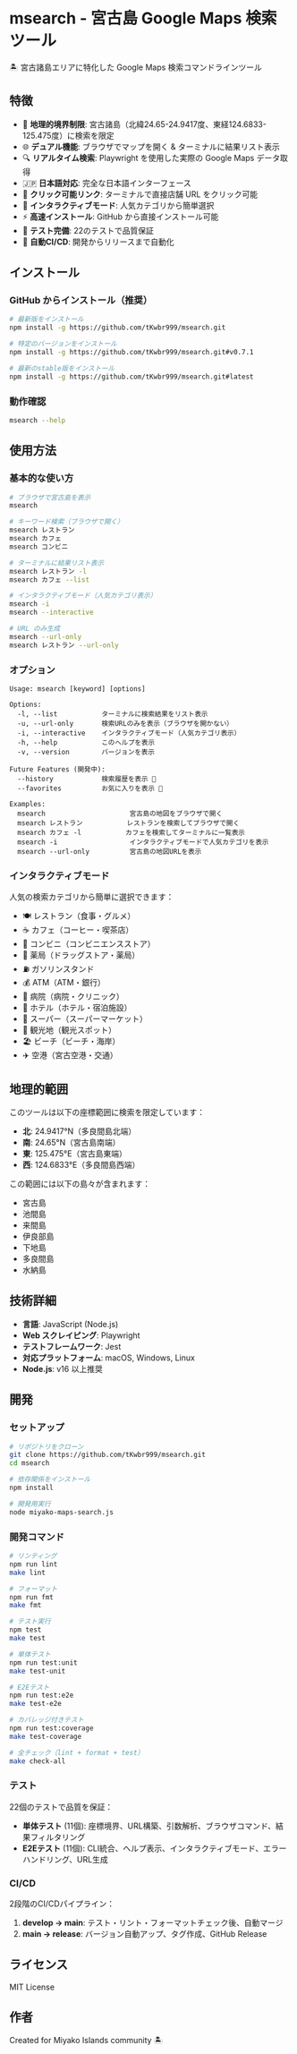 # msearch - 宮古島 Google Maps 検索ツール

🏝️ 宮古諸島エリアに特化した Google Maps 検索コマンドラインツール

## 特徴

- 🎯 **地理的境界制限**: 宮古諸島（北緯24.65-24.9417度、東経124.6833-125.475度）に検索を限定
- 🌐 **デュアル機能**: ブラウザでマップを開く & ターミナルに結果リスト表示
- 🔍 **リアルタイム検索**: Playwright を使用した実際の Google Maps データ取得
- 🇯🇵 **日本語対応**: 完全な日本語インターフェース
- 📱 **クリック可能リンク**: ターミナルで直接店舗 URL をクリック可能
- 🎨 **インタラクティブモード**: 人気カテゴリから簡単選択
- ⚡ **高速インストール**: GitHub から直接インストール可能
- 🧪 **テスト完備**: 22のテストで品質保証
- 🚀 **自動CI/CD**: 開発からリリースまで自動化

## インストール

### GitHub からインストール（推奨）

```bash
# 最新版をインストール
npm install -g https://github.com/tKwbr999/msearch.git

# 特定のバージョンをインストール
npm install -g https://github.com/tKwbr999/msearch.git#v0.7.1

# 最新のstable版をインストール
npm install -g https://github.com/tKwbr999/msearch.git#latest
```

### 動作確認

```bash
msearch --help
```

## 使用方法

### 基本的な使い方

```bash
# ブラウザで宮古島を表示
msearch

# キーワード検索（ブラウザで開く）
msearch レストラン
msearch カフェ
msearch コンビニ

# ターミナルに結果リスト表示
msearch レストラン -l
msearch カフェ --list

# インタラクティブモード（人気カテゴリ表示）
msearch -i
msearch --interactive

# URL のみ生成
msearch --url-only
msearch レストラン --url-only
```

### オプション

```
Usage: msearch [keyword] [options]

Options:
  -l, --list           ターミナルに検索結果をリスト表示
  -u, --url-only       検索URLのみを表示（ブラウザを開かない）
  -i, --interactive    インタラクティブモード（人気カテゴリ表示）
  -h, --help           このヘルプを表示
  -v, --version        バージョンを表示

Future Features (開発中):
  --history            検索履歴を表示 🚧
  --favorites          お気に入りを表示 🚧

Examples:
  msearch                     宮古島の地図をブラウザで開く
  msearch レストラン           レストランを検索してブラウザで開く
  msearch カフェ -l           カフェを検索してターミナルに一覧表示
  msearch -i                  インタラクティブモードで人気カテゴリを表示
  msearch --url-only          宮古島の地図URLを表示
```

### インタラクティブモード

人気の検索カテゴリから簡単に選択できます：

- 🍽️ レストラン（食事・グルメ）
- ☕ カフェ（コーヒー・喫茶店）
- 🏪 コンビニ（コンビニエンスストア）
- 💊 薬局（ドラッグストア・薬局）
- ⛽ ガソリンスタンド
- 💰 ATM（ATM・銀行）
- 🏥 病院（病院・クリニック）
- 🏨 ホテル（ホテル・宿泊施設）
- 🛒 スーパー（スーパーマーケット）
- 🗾 観光地（観光スポット）
- 🏖️ ビーチ（ビーチ・海岸）
- ✈️ 空港（宮古空港・交通）

## 地理的範囲

このツールは以下の座標範囲に検索を限定しています：

- **北**: 24.9417°N（多良間島北端）
- **南**: 24.65°N（宮古島南端）
- **東**: 125.475°E（宮古島東端）
- **西**: 124.6833°E（多良間島西端）

この範囲には以下の島々が含まれます：
- 宮古島
- 池間島
- 来間島
- 伊良部島
- 下地島
- 多良間島
- 水納島

## 技術詳細

- **言語**: JavaScript (Node.js)
- **Web スクレイピング**: Playwright
- **テストフレームワーク**: Jest
- **対応プラットフォーム**: macOS, Windows, Linux
- **Node.js**: v16 以上推奨

## 開発

### セットアップ

```bash
# リポジトリをクローン
git clone https://github.com/tKwbr999/msearch.git
cd msearch

# 依存関係をインストール
npm install

# 開発用実行
node miyako-maps-search.js
```

### 開発コマンド

```bash
# リンティング
npm run lint
make lint

# フォーマット
npm run fmt
make fmt

# テスト実行
npm test
make test

# 単体テスト
npm run test:unit
make test-unit

# E2Eテスト
npm run test:e2e
make test-e2e

# カバレッジ付きテスト
npm run test:coverage
make test-coverage

# 全チェック（lint + format + test）
make check-all
```

### テスト

22個のテストで品質を保証：

- **単体テスト** (11個): 座標境界、URL構築、引数解析、ブラウザコマンド、結果フィルタリング
- **E2Eテスト** (11個): CLI統合、ヘルプ表示、インタラクティブモード、エラーハンドリング、URL生成

### CI/CD

2段階のCI/CDパイプライン：

1. **develop → main**: テスト・リント・フォーマットチェック後、自動マージ
2. **main → release**: バージョン自動アップ、タグ作成、GitHub Release

## ライセンス

MIT License

## 作者

Created for Miyako Islands community 🏝️